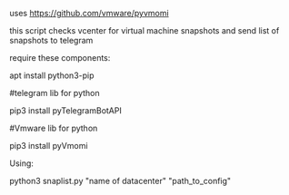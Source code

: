 uses https://github.com/vmware/pyvmomi

this script checks vcenter for virtual machine snapshots and send list of snapshots to telegram

require these components: 

apt install python3-pip

#telegram lib for python

pip3 install pyTelegramBotAPI

#Vmware lib for python

pip3 install pyVmomi

Using:

python3 snaplist.py "name of datacenter" "path_to_config"
